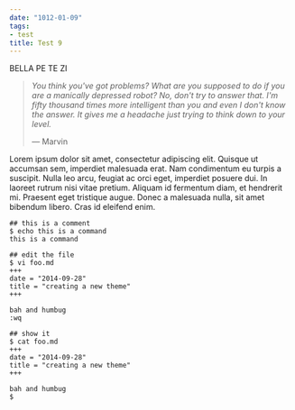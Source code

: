 ```yaml
---
date: "1012-01-09"
tags:
- test
title: Test 9
---
```


BELLA PE TE ZI

> *You think you've got problems? What are you supposed to do if you are a manically depressed robot? No, don't try to answer that. I'm fifty thousand times more intelligent than you and even I don't know the answer. It gives me a headache just trying to think down to your level.*
>
> — Marvin

Lorem ipsum dolor sit amet, consectetur adipiscing elit. Quisque ut accumsan sem, imperdiet malesuada erat. Nam condimentum eu turpis a suscipit. Nulla leo arcu, feugiat ac orci eget, imperdiet posuere dui. In laoreet rutrum nisi vitae pretium. Aliquam id fermentum diam, et hendrerit mi. Praesent eget tristique augue. Donec a malesuada nulla, sit amet bibendum libero. Cras id eleifend enim.

```
## this is a comment
$ echo this is a command
this is a command

## edit the file
$ vi foo.md
+++
date = "2014-09-28"
title = "creating a new theme"
+++

bah and humbug
:wq

## show it
$ cat foo.md
+++
date = "2014-09-28"
title = "creating a new theme"
+++

bah and humbug
$
```


